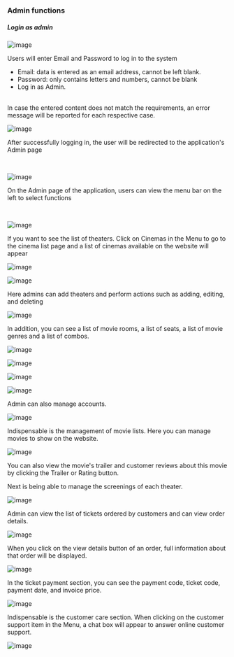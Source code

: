 <h3><strong>Admin functions</strong></h3>

<h5><strong>Login as admin</strong></h5>

![image](https://github.com/user-attachments/assets/422dab62-d373-4641-b516-a9a220508563)

Users will enter Email and Password to log in to the system
<ul>
<li>Email: data is entered as an email address, cannot be left blank.</li>
<li>Password: only contains letters and numbers, cannot be blank</li>
<li>Log in as Admin.</li>
</ul> <br>
In case the entered content does not match the requirements, an error message will be reported for each respective case.

![image](https://github.com/user-attachments/assets/861e41fc-2a0a-4d84-afbc-2ec0069a0ebd)

<p>After successfully logging in, the user will be redirected to the application's Admin page</p> <br>

![image](https://github.com/user-attachments/assets/14fbfc24-37c5-4e50-900c-122c416c13fc)


<p>On the Admin page of the application, users can view the menu bar on the left to select functions</p> <br>

![image](https://github.com/user-attachments/assets/bea36dd1-934d-478b-be22-330c6bcd5709)

<p>If you want to see the list of theaters. Click on Cinemas in the Menu to go to the cinema list page and a list of cinemas available on the website will appear</p>

![image](https://github.com/user-attachments/assets/a272f66b-dad0-409b-8f14-3c27c4bb4b90)


![image](https://github.com/user-attachments/assets/7c112985-ea89-45f7-8c26-db1a7e90560a)

<p>Here admins can add theaters and perform actions such as adding, editing, and deleting</p>

![image](https://github.com/user-attachments/assets/9d670040-36f4-49b3-a776-bc7c9a826b0c)

<p>In addition, you can see a list of movie rooms, a list of seats, a list of movie genres and a list of combos.</p>

![image](https://github.com/user-attachments/assets/36a5df55-af6b-4786-a939-86c207624beb)

![image](https://github.com/user-attachments/assets/21a6a1a4-0eea-4997-becf-c069620f6a6d)

![image](https://github.com/user-attachments/assets/bb07ded2-cff4-4936-b6e5-1dc02692e2e4)

![image](https://github.com/user-attachments/assets/e402616f-9082-4571-89c0-5711efaebbb5)

<p>Admin can also manage accounts.</p>

![image](https://github.com/user-attachments/assets/90e595c0-2ff9-473e-9374-c14153a28715)

<p>Indispensable is the management of movie lists. Here you can manage movies to show on the website.</p>

![image](https://github.com/user-attachments/assets/8b994c04-3809-4c43-a236-83f4b317b24c)

<p>You can also view the movie's trailer and customer reviews about this movie by clicking the Trailer or Rating button.</p> 

<p>Next is being able to manage the screenings of each theater.</p>

![image](https://github.com/user-attachments/assets/1536fae3-0634-497c-b314-7b25bae46cd3)

<p>Admin can view the list of tickets ordered by customers and can view order details.</p>

![image](https://github.com/user-attachments/assets/8ec9971c-f201-4aa0-b5c1-55a28b586eaf)

<p>When you click on the view details button of an order, full information about that order will be displayed.</p>

![image](https://github.com/user-attachments/assets/1e453552-9f89-4d74-9733-870666398797)

<p>In the ticket payment section, you can see the payment code, ticket code, payment date, and invoice price.</p>

![image](https://github.com/user-attachments/assets/d0d9e84a-f944-40ea-abf6-62ca73ac344c)

<p>Indispensable is the customer care section. When clicking on the customer support item in the Menu, a chat box will appear to answer online customer support.</p>

![image](https://github.com/user-attachments/assets/05464ebe-877e-4b74-b3d8-1854ce3b97d2)


